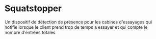 # Squatstopper
Un dispositif de détection de présence pour les cabines d'essayages qui notifie lorsque le client prend trop de temps a essayer et qui compte le nombre d'entrées totales 
